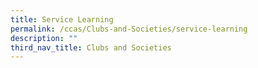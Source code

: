 ```yaml
---
title: Service Learning
permalink: /ccas/Clubs-and-Societies/service-learning
description: ""
third_nav_title: Clubs and Societies
---
```

